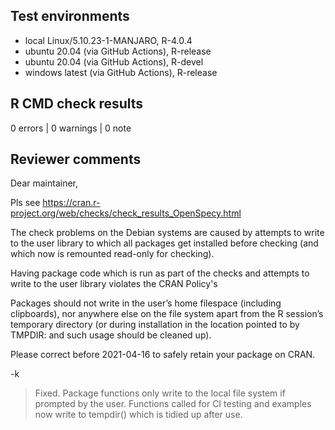 ## Test environments

* local Linux/5.10.23-1-MANJARO, R-4.0.4
* ubuntu 20.04 (via GitHub Actions), R-release
* ubuntu 20.04 (via GitHub Actions), R-devel
* windows latest (via GitHub Actions), R-release


## R CMD check results

0 errors | 0 warnings | 0 note


## Reviewer comments

Dear maintainer,

Pls see
<https://cran.r-project.org/web/checks/check_results_OpenSpecy.html>

The check problems on the Debian systems are caused by attempts to write
to the user library to which all packages get installed before checking
(and which now is remounted read-only for checking).

Having package code which is run as part of the checks and attempts to
write to the user library violates the CRAN Policy's

  Packages should not write in the user’s home filespace (including
  clipboards), nor anywhere else on the file system apart from the R
  session’s temporary directory (or during installation in the location
  pointed to by TMPDIR: and such usage should be cleaned up).

Please correct before 2021-04-16 to safely retain your package on CRAN.

-k

> Fixed. Package functions only write to the local file system if prompted by
> the user. Functions called for CI testing and examples now write to tempdir()
> which is tidied up after use.
